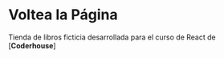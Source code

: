 # Voltea la Página
Tienda de libros ficticia desarrollada para el curso de React de [**Coderhouse**]